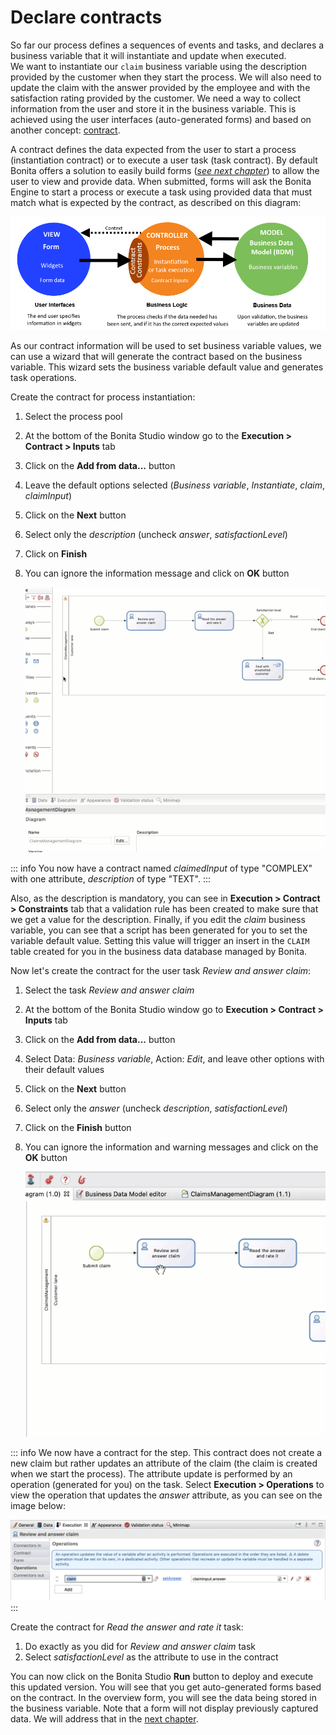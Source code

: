 # Declare contracts

So far our process defines a sequences of events and tasks, and declares a business variable that it will instantiate and update when executed.  
We want to instantiate our `claim` business variable using the description provided by the customer when they start the process. We will also need to update the claim with the answer provided by the employee and with the satisfaction rating provided by the customer. We need a way to collect information from the user and store it in the business variable. This is achieved using the user interfaces (auto-generated forms) and based on another concept: [contract](contracts-and-contexts.md).

A contract defines the data expected from the user to start a process (instantiation contract) or to execute a user task (task contract). By default Bonita offers a solution to easily build forms (_[see next chapter](create-web-user-interfaces.md)_) to allow the user to view and provide data. 
When submitted, forms will ask the Bonita Engine to start a process or execute a task using provided data that must match what is expected by the contract, as described on this diagram:

![contract-mvc](images/getting-started-tutorial/declare-contracts/contract-MVC.PNG) 

As our contract information will be used to set business variable values, we can use a wizard that will generate the contract based on the business variable. This wizard sets the business variable default value and generates task operations.

Create the contract for process instantiation:
1. Select the process pool
1. At the bottom of the Bonita Studio window go to the **Execution > Contract > Inputs** tab
1. Click on the **Add from data...** button
1. Leave the default options selected (_Business variable_, _Instantiate_, _claim_, _claimInput_)
1. Click on the **Next** button
1. Select only the _description_ (uncheck _answer_, _satisfactionLevel_)
1. Click on **Finish**
1. You can ignore the information message and click on **OK** button

   ![Declare process instantiation contract](images/getting-started-tutorial/declare-contracts/declare-process-instantiation-contract.gif)<!--{.img-responsive .img-thumbnail}-->

::: info
You now have a contract named _claimedInput_ of type "COMPLEX" with one attribute, _description_ of type "TEXT". 
:::

Also, as the description is mandatory, you can see in **Execution > Contract > Constraints** tab that a validation rule has been created to make sure that we get a value for the description. Finally, if you edit the _claim_ business variable, you can see that a script has been generated for you to set the variable default value. Setting this value will trigger an insert in the `CLAIM` table created for you in the business data database managed by Bonita.

Now let's create the contract for the user task _Review and answer claim_:
1. Select the task _Review and answer claim_
1. At the bottom of the Bonita Studio window go to **Execution > Contract > Inputs** tab
1. Click on the **Add from data...** button
1. Select Data: _Business variable_, Action: _Edit_, and leave other options with their default values
1. Click on the **Next** button
1. Select only the _answer_ (uncheck _description_, _satisfactionLevel_)
1. Click on the **Finish** button
1. You can ignore the information and warning messages and click on the **OK** button

   ![Declare user task contract](images/getting-started-tutorial/declare-contracts/declare-user-task-contract.gif)<!--{.img-responsive .img-thumbnail}-->

::: info
We now have a contract for the step. This contract does not create a new claim but rather updates an attribute of the claim (the claim is created when we start the process). 
The attribute update is performed by an operation (generated for you) on the task. Select **Execution > Operations** to view the operation that updates the _answer_ attribute, as you can see on the image below:

   ![Operation](images/getting-started-tutorial/declare-contracts/operation.png)<!--{.img-responsive .img-thumbnail}-->
:::

Create the contract for _Read the answer and rate it_ task:
1. Do exactly as you did for _Review and answer claim_ task 
1. Select _satisfactionLevel_ as the attribute to use in the contract

You can now click on the Bonita Studio **Run** button to deploy and execute this updated version. You will see that you get auto-generated forms based on the contract. In the overview form, you will see the data being stored in the business variable. Note that a form will not display previously captured data. We will address that in the [next chapter](create-web-user-interfaces.md).
